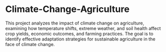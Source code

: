 # Climate-Change-Agriculture
This project analyzes the impact of climate change on agriculture, examining how temperature shifts, extreme weather, and soil health affect crop yields, economic outcomes, and farming practices. The goal is to identify effective adaptation strategies for sustainable agriculture in the face of climate change.
